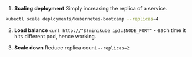 1. **Scaling deployment**
Simply increasing the replica of a service.
```bash
kubectl scale deployments/kubernetes-bootcamp --replicas=4
```

2. **Load balance**
`curl http://"$(minikube ip):$NODE_PORT"` - each time it hits different pod, hence working.

3. **Scale down**
Reduce replica count `--replicas=2`
